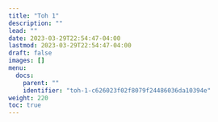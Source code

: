 ```yaml
---
title: "Toh 1"
description: ""
lead: ""
date: 2023-03-29T22:54:47-04:00
lastmod: 2023-03-29T22:54:47-04:00
draft: false
images: []
menu:
  docs:
    parent: ""
    identifier: "toh-1-c626023f02f8079f24486036da10394e"
weight: 220
toc: true
---
```

